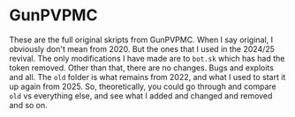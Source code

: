 # GunPVPMC
These are the full original skripts from GunPVPMC. When I say original, I obviously don't mean from 2020. But the ones that I used in the 2024/25 revival. The only modifications I have made are to `bot.sk` which has had the token removed. Other than that, there are no changes. Bugs and exploits and all. The `old` folder is what remains from 2022, and what I used to start it up again from 2025. So, theoretically, you could go through and compare `old` vs everything else, and see what I added and changed and removed and so on.
